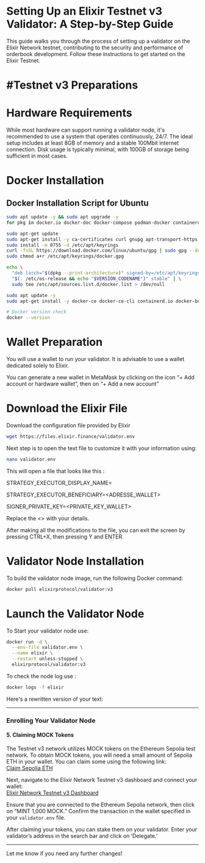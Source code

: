 # Setting Up an Elixir Testnet v3 Validator: A Step-by-Step Guide

This guide walks you through the process of setting up a validator on the Elixir Network testnet, contributing to the security and performance of orderbook development. Follow these instructions to get started on the Elixir Testnet.
# #Testnet v3 Preparations
# Hardware Requirements
While most hardware can support running a validator node, it's recommended to use a system that operates continuously, 24/7. The ideal setup includes at least 8GB of memory and a stable 100Mbit internet connection. Disk usage is typically minimal, with 100GB of storage being sufficient in most cases.
# Docker Installation
## Docker Installation Script for Ubuntu

```bash
sudo apt update -y && sudo apt upgrade -y
for pkg in docker.io docker-doc docker-compose podman-docker containerd runc; do sudo apt-get remove --purge $pkg -y; done

sudo apt-get update
sudo apt-get install -y ca-certificates curl gnupg apt-transport-https
sudo install -m 0755 -d /etc/apt/keyrings
curl -fsSL https://download.docker.com/linux/ubuntu/gpg | sudo gpg --dearmor -o /etc/apt/keyrings/docker.gpg
sudo chmod a+r /etc/apt/keyrings/docker.gpg

echo \
  "deb [arch="$(dpkg --print-architecture)" signed-by=/etc/apt/keyrings/docker.gpg] https://download.docker.com/linux/ubuntu \
  "$(. /etc/os-release && echo "$VERSION_CODENAME")" stable" | \
  sudo tee /etc/apt/sources.list.d/docker.list > /dev/null

sudo apt update -y
sudo apt-get install -y docker-ce docker-ce-cli containerd.io docker-buildx-plugin docker-compose-plugin

# Docker version check
docker --version
```


# Wallet Preparation
You will use a wallet to run your validator.
It is advisable to use a wallet dedicated solely to Elixir.

You can generate a new wallet in MetaMask by clicking on the icon “+ Add account or hardware wallet”, then on “+ Add a new account”

# Download the Elixir File
Download the configuration file provided by Elixir

```bash
wget https://files.elixir.finance/validator.env
```
Next step is to open the text file to customize it with your information using:
```bash
nano validator.env
```
This will open a file that looks like this :

STRATEGY_EXECUTOR_DISPLAY_NAME=

STRATEGY_EXECUTOR_BENEFICIARY=<ADRESSE_WALLET>

SIGNER_PRIVATE_KEY=<PRIVATE_KEY_WALLET>

Replace the <> with your details.

After making all the modifications to the file, you can exit the screen by pressing CTRL+X, then pressing Y and ENTER.

# Validator Node Installation
To build the validator node image, run the following Docker command:
```bash
docker pull elixirprotocol/validator:v3
```
# Launch the Validator Node
To Start your validator node use:
```bash
docker run -d \
  --env-file validator.env \
  --name elixir \
  --restart unless-stopped \
  elixirprotocol/validator:v3
```
To check the node log use :
```bash
docker logs -f elixir
```

Here's a rewritten version of your text:

---

### Enrolling Your Validator Node

#### 5. Claiming MOCK Tokens

The Testnet v3 network utilizes MOCK tokens on the Ethereum Sepolia test network. To obtain MOCK tokens, you will need a small amount of Sepolia ETH in your wallet. You can claim some using the following link:  
[Claim Sepolia ETH](https://sepolia-faucet.pk910.de/)

Next, navigate to the Elixir Network Testnet v3 dashboard and connect your wallet:  
[Elixir Network Testnet v3 Dashboard](https://testnet-3.elixir.xyz/)

Ensure that you are connected to the Ethereum Sepolia network, then click on “MINT 1,000 MOCK.” Confirm the transaction in the wallet specified in your `validator.env` file.

After claiming your tokens, you can stake them on your validator. Enter your validator’s address in the search bar and click on ‘Delegate.’

--- 

Let me know if you need any further changes!
